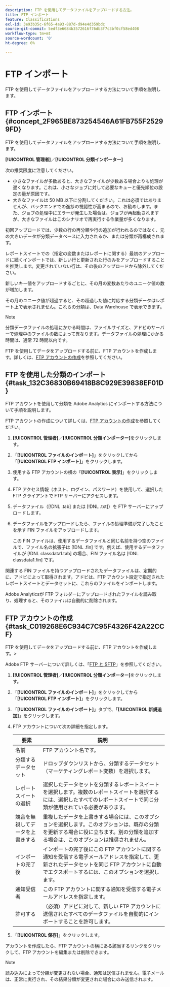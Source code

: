 ```yaml
---
description: FTP を使用してデータファイルをアップロードする方法。
title: FTP インポート
feature: Classifications
exl-id: 3e93b35c-6f65-4a93-887d-d94e4d359bdc
source-git-commit: 5edf3e6684b3572616f76db3f7c3bf0cf58ed408
workflow-type: tm+mt
source-wordcount: '0'
ht-degree: 0%

---
```


# FTP インポート

FTP を使用してデータファイルをアップロードする方法について手順を説明します。

## FTP インポート {#concept_2F965BE873254546A61FB755F25299FD}

FTP を使用してデータファイルをアップロードする方法について手順を説明します。

**[!UICONTROL 管理者]**／**[!UICONTROL 分類インポーター]**

次の推奨限度に注意してください。

* 小さなファイルが多数あると、大きなファイルが少数ある場合よりも処理が遅くなります。これは、小さなジョブに対して必要なキューと優先順位の設定の量が原因です。
* 大きなファイルは 50 MB 以下に分割してください。これは必須ではありませんが、バックエンドでの進捗の視認性が高まるので、お勧めします。また、ジョブの処理中にエラーが発生した場合は、ジョブが再起動されますが、大きなファイルはこのシナリオで再実行する作業量が多くなります。

初回アップロードでは、少数の行の再分類や行の追加が行われるのではなく、元の大きいデータが分類データベースに入力されるか、または分類が再構成されます。

レポートスイートでの（指定の変数またはレポートに関する）最初のアップロードに続くインポートでは、新しい行と更新された行のみをアップロードすることを推奨します。変更されていない行は、その後のアップロードから除外してください。

新しいキー値をアップロードするごとに、その月の変数あたりのユニーク値の数が増加します。

その月のユニーク値が超過すると、その超過した値に対応する分類データはレポート上で表示されません。これらの分類は、Data Warehouse で表示できます。

>[!NOTE]
>
>分類データファイルの処理にかかる時間は、ファイルサイズと、アドビのサーバーで処理中のファイルの数によって異なります。データファイルの処理にかかる時間は、通常 72 時間以内です。

FTP を使用してデータをアップロードする前に、FTP アカウントを作成します。詳しくは、[FTP アカウントの作成](/help/components/classifications/importer/c-uploading-saint-data-files-via-ftp.md#task_C019268E6C934C7C95F4326F42A22CCF)を参照してください。

## FTP を使用した分類のインポート {#task_132C36830B69418B8C929E39838EF01D}

FTP アカウントを使用して分類を Adobe Analytics にインポートする方法について手順を説明します。

FTP アカウントの作成について詳しくは、[FTP アカウントの作成](/help/components/classifications/importer/c-uploading-saint-data-files-via-ftp.md#task_C019268E6C934C7C95F4326F42A22CCF)を参照してください。

1. **[!UICONTROL 管理者]**／**[!UICONTROL 分類インポーター]**&#x200B;をクリックします。
1. 「**[!UICONTROL ファイルのインポート]**」をクリックしてから「**[!UICONTROL FTP インポート]**」をクリックします。
1. 使用する FTP アカウントの横の「**[!UICONTROL 表示]**」をクリックします。
1. FTP アクセス情報（ホスト、ログイン、パスワード）を使用して、選択した FTP クライアントで FTP サーバーにアクセスします。
1. データファイル（[!DNL .tab] または [!DNL .txt]）を FTP サーバーにアップロードします。
1. データファイルをアップロードしたら、ファイルの処理準備が完了したことを示す FIN ファイルをアップロードします。

   この FIN ファイルは、使用するデータファイルと同じ名前を持つ空のファイルで、ファイル名の拡張子は [!DNL .fin] です。例えば、使用するデータファイルが [!DNL classdata1.tab] の場合、FIN ファイル名は [!DNL classdata1.fin] です。

関連する FIN ファイルを持つアップロードされたデータファイルは、定期的に、アドビによって取得されます。アドビは、FTP アカウント設定で指定されたレポートスイートとデータセットに、これらのファイルをインポートします。

Adobe Analyticsが FTP フォルダーにアップロードされたファイルを読み取り、処理すると、そのファイルは自動的に削除されます。

## FTP アカウントの作成 {#task_C019268E6C934C7C95F4326F42A22CCF}

FTP を使用してデータをアップロードする前に、FTP アカウントを作成します。>

Adobe FTP サーバーについて詳しくは、「[FTP と SFTP](https://experienceleague.adobe.com/docs/analytics/export/ftp-and-sftp/ftp-overview.html?lang=ja)」を参照してください。

1. **[!UICONTROL 管理者]**／**[!UICONTROL 分類インポーター]**&#x200B;をクリックします。
1. 「**[!UICONTROL ファイルのインポート]**」をクリックしてから「**[!UICONTROL FTP インポート]**」をクリックします。
1. 「**[!UICONTROL ファイルのインポート]**」タブで、「**[!UICONTROL 新規追加]**」をクリックします。
1. FTP アカウントについて次の詳細を指定します。

   | 要素 | 説明 |
   |---|---|
   | 名前 | FTP アカウント名です。 |
   | 分類するデータセット | ドロップダウンリストから、分類するデータセット（マーケティングレポート変数）を選択します。 |
   | レポートスイートの選択 | 選択したデータセットを分類するレポートスイートを選択します。複数のレポートスイートを選択するには、選択したすべてのレポートスイートで同じ分類が使用されている必要があります。 |
   | 競合を無視してデータを上書きする | 重複したデータを上書きする場合には、このオプションを選択します。このオプションは、既存の分類を更新する場合に役に立ちます。別の分類を追加する場合は、このオプションは推奨されません。 |
   | インポートの完了後 | インポートの完了後にこの FTP アカウントに関する通知を受信する電子メールアドレスを指定して、更新されたデータセットを同じ FTP アカウントに自動でエクスポートするには、このオプションを選択します。 |
   | 通知受信者 | この FTP アカウントに関する通知を受信する電子メールアドレスを指定します。 |
   | 許可する | （必須）アドビに対して、新しい FTP アカウントに送信されたすべてのデータファイルを自動的にインポートすることを許可します。 |

1. 「**[!UICONTROL 保存]**」をクリックします。

アカウントを作成したら、FTP アカウントの横にある該当するリンクをクリックして、FTP アカウントを編集または削除できます。

>[!NOTE]
>
>読み込みによって分類が変更されない場合、通知は送信されません。電子メールは、正常に実行され、その結果分類が変更された場合にのみ送信されます。
